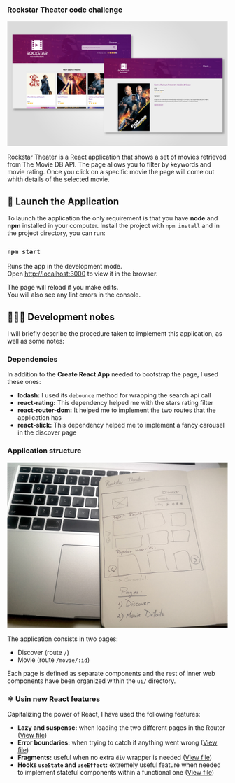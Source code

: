 ### Rockstar Theater code challenge

![Cover image](https://github.com/joseivansandoya/rockstar-theater/blob/master/src/assets/cover.jpg)

Rockstar Theater is a React application that shows a set of movies retrieved from The Movie DB API. The page allows you to filter by keywords and movie rating. Once you click on a specific movie the page will come out whith details of the selected movie.

## 🚀 Launch the Application

To launch the application the only requirement is that you have **node** and **npm** installed in your computer.
Install the project with `npm install` and in the project directory, you can run:

### `npm start`

Runs the app in the development mode.<br>
Open [http://localhost:3000](http://localhost:3000) to view it in the browser.

The page will reload if you make edits.<br>
You will also see any lint errors in the console.

## 👨🏻‍💻 Development notes

I will briefly describe the procedure taken to implement this application, as well as some notes:

### Dependencies

In addition to the **Create React App** needed to bootstrap the page, I used these ones:
- **lodash:** I used its `debounce` method for wrapping the search api call
- **react-rating:** This dependency helped me with the stars rating filter
- **react-router-dom:** It helped me to implement the two routes that the application has
- **react-slick:** This dependency helped me to implement a fancy carousel in the discover page

### Application structure

![Structure](https://github.com/joseivansandoya/rockstar-theater/blob/master/src/assets/sketch.jpg)

The application consists in two pages:
- Discover (route `/`)
- Movie (route `/movie/:id`)

Each page is defined as separate components and the rest of inner web components have been organized within the `ui/` directory.

### ⚛️ Usin new React features

Capitalizing the power of React, I have used the following features:
- **Lazy and suspense:** when loading the two different pages in the Router ([View file](https://github.com/joseivansandoya/rockstar-theater/blob/master/src/Router.js))
- **Error boundaries:** when trying to catch if anything went wrong ([View file](https://github.com/joseivansandoya/rockstar-theater/blob/master/src/Router.js))
- **Fragments:** useful when no extra `div` wrapper is needed ([View file](https://github.com/joseivansandoya/rockstar-theater/blob/8bf22725181bb061e7a4e5f7dc98479d1a9f6026/src/components/Discover.js#L39))
- **Hooks `useState` and `useEffect`:** extremely useful feature when needed to implement stateful components within a functional one ([View file](https://github.com/joseivansandoya/rockstar-theater/blob/master/src/components/Discover.js))
